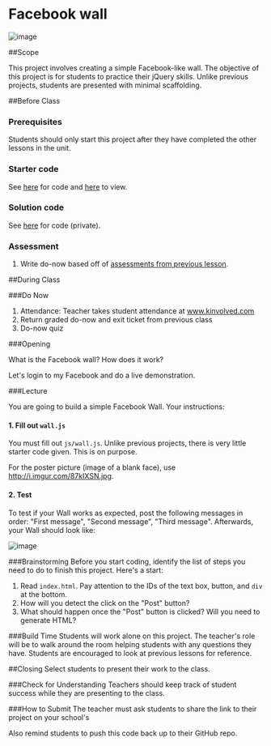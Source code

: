 # Facebook wall

![image](http://i.imgur.com/K1Cw63B.jpg)

##Scope

This project involves creating a simple Facebook-like wall. The objective of this project is for students to practice their jQuery skills. Unlike previous projects, students are presented with minimal scaffolding.
 
##Before Class

### Prerequisites
Students should only start this project after they have completed the other lessons in the unit.

### Starter code

See [here](starter_code/) for code and [here](https://rawgit.com/ScriptEdcurriculum/curriculum/master/units/10-jquery/lessons/2-project/starter_code/index.html) to view.

### Solution code

See [here]() for code (private).

### Assessment

1. Write do-now based off of [assessments from previous lesson](../../../10-jquery/lessons/1-jquery/assessments/).

##During Class

###Do Now

1. Attendance: Teacher takes student attendance at www.kinvolved.com
2. Return graded do-now and exit ticket from previous class
3. Do-now quiz

###Opening

What is the Facebook wall? How does it work? 

Let's login to my Facebook and do a live demonstration.

###Lecture

You are going to build a simple Facebook Wall. Your instructions:

#### 1. Fill out `wall.js`

You must fill out `js/wall.js`. Unlike previous projects, there is very little starter code given. This is on purpose. 

For the poster picture (image of a blank face), use http://i.imgur.com/87kIXSN.jpg. 

#### 2. Test

To test if your Wall works as expected, post the following messages in order: "First message", "Second message", "Third message". Afterwards, your Wall should look like:

![image](http://i.imgur.com/2yz4k1Z.png)

###Brainstorming
Before you start coding, identify the list of steps you need to do to finish this project. Here's a start:

1. Read `index.html`. Pay attention to the IDs of the text box, button, and `div` at the bottom.
2. How will you detect the click on the "Post" button?
3. What should happen once the "Post" button is clicked? Will you need to generate HTML? 

###Build Time
Students will work alone on this project. The teacher's role will be to walk around the room helping students with any questions they have. Students are encouraged to look at previous lessons for reference.

##Closing
Select students to present their work to the class.

###Check for Understanding
Teachers should keep track of student success while they are presenting to the class.

###How to Submit
The teacher must ask students to share the link to their project on your school's 

Also remind students to push this code back up to their GitHub repo. 
